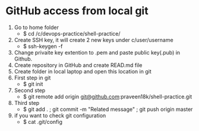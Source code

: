# GitHub access from local git
1. Go to home folder
    - $ cd /c/devops-practice/shell-practice/ 
2. Create SSH key, it will create 2 new keys under c/user/username
    - $ ssh-keygen -f <keyname>
3. Change privaite key extention to .pem and paste public key(.pub) in Github.
4. Create repository in GitHub and create READ.md file
5. Create folder in local laptop and open this location in git
6. First step in git 
    - $ git init
7. Second step 
    - $ git remote add origin git@github.com:praveen18k/shell-practice.git
8. Third step 
    - $ git add . ; git commit -m "Related message" ; git push origin master
9. if you want to check git configuration
    - $ cat .git/config






